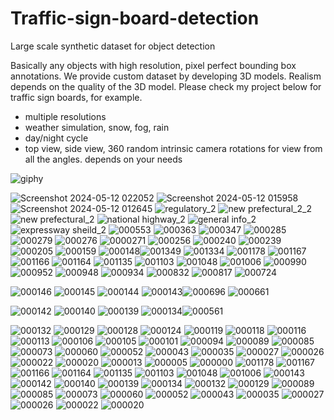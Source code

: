 # Traffic-sign-board-detection
Large scale synthetic dataset for object detection

Basically any objects with high resolution, pixel perfect bounding box annotations.
We provide custom dataset by developing 3D models.
Realism depends on the quality of the 3D model. Please check my project below for traffic sign boards, for example.

- multiple resolutions
- weather simulation, snow, fog, rain
- day/night cycle
- top view, side view, 360 random intrinsic camera rotations for view from all the angles. depends on your needs
  
![giphy](https://github.com/soans1994/Traffic-sign-board-detection/assets/30766648/37081867-8ee3-47a6-96bb-61f0d6e2c16a)

![Screenshot 2024-05-12 022052](https://github.com/soans1994/Traffic-sign-board-detection/assets/30766648/337e517d-2331-4493-8f4a-97c51520bdda)
![Screenshot 2024-05-12 015958](https://github.com/soans1994/Traffic-sign-board-detection/assets/30766648/5951f87c-5048-421e-bd53-b418cc175f1e)
![Screenshot 2024-05-12 012645](https://github.com/soans1994/Traffic-sign-board-detection/assets/30766648/298a9436-ad62-4279-bfbd-3b9405eadfcb)
![regulatory_2](https://github.com/soans1994/Traffic-sign-board-detection/assets/30766648/bde2ee09-eb71-450e-8101-45940ccc4275)
![new prefectural_2_2](https://github.com/soans1994/Traffic-sign-board-detection/assets/30766648/393d4cec-1962-461f-b74b-e701139f4edb)
![new prefectural_2](https://github.com/soans1994/Traffic-sign-board-detection/assets/30766648/4c28bf2e-3485-46d6-aff5-013deaffafea)
![national highway_2](https://github.com/soans1994/Traffic-sign-board-detection/assets/30766648/6300aa72-3d39-4947-9b7d-5638dd51d4a9)
![general info_2](https://github.com/soans1994/Traffic-sign-board-detection/assets/30766648/d9d6849f-84c3-4069-abf1-6926a9ee02d3)
![expressway sheild_2](https://github.com/soans1994/Traffic-sign-board-detection/assets/30766648/764a863a-757a-4434-bd3f-48b8dd843af7)
![000553](https://github.com/soans1994/Traffic-sign-board-detection/assets/30766648/d7445ba0-92f1-44d3-afe9-a37eea96fc3e)
![000363](https://github.com/soans1994/Traffic-sign-board-detection/assets/30766648/4150776d-cdcb-49db-8d3b-3cdd2fb626fb)
![000347](https://github.com/soans1994/Traffic-sign-board-detection/assets/30766648/e20685ec-d9f7-4434-ac2d-ec50c65ee2ca)
![000285](https://github.com/soans1994/Traffic-sign-board-detection/assets/30766648/f858400c-c859-4a02-9fba-93cbdb5da0e8)
![000279](https://github.com/soans1994/Traffic-sign-board-detection/assets/30766648/41915ecd-0b0f-4960-9671-d736811c3db4)
![000276](https://github.com/soans1994/Traffic-sign-board-detection/assets/30766648/3870d1c7-464a-401c-90a1-1b159b2e5401)
![0000271](https://github.com/soans1994/Traffic-sign-board-detection/assets/30766648/2db5b9db-bc9d-419f-93fe-d3a4e46d6f81)
![000256](https://github.com/soans1994/Traffic-sign-board-detection/assets/30766648/0cdf94bc-c1fc-4f3f-8e72-0a7cb6455226)
![000240](https://github.com/soans1994/Traffic-sign-board-detection/assets/30766648/63c85008-81c1-44af-924d-6e974e885d38)
![000239](https://github.com/soans1994/Traffic-sign-board-detection/assets/30766648/f450bf6d-30f8-4133-a703-3c19ab92f3d1)
![000205](https://github.com/soans1994/Traffic-sign-board-detection/assets/30766648/5b7c0e23-e4d8-4b2c-bfed-f1e6732e26a9)
![000159](https://github.com/soans1994/Traffic-sign-board-detection/assets/30766648/74627e92-88e0-466b-bab3-8de2dab6afec)
![000148](https://github.com/soans1994/Traffic-sign-board-detection/assets/30766648/96517df2-1414-4903-8853-3df353332cf6)![001349](https://github.com/soans1994/Traffic-sign-board-detection/assets/30766648/107cc579-0f8f-4c9f-b75d-6e7c08505738)
![001334](https://github.com/soans1994/Traffic-sign-board-detection/assets/30766648/f99e37f8-d5cb-4ff9-a6be-2dfb3f83a667)
![001178](https://github.com/soans1994/Traffic-sign-board-detection/assets/30766648/152051e2-685b-41fc-b545-2b4fc54265a6)
![001167](https://github.com/soans1994/Traffic-sign-board-detection/assets/30766648/b0aa5c79-fd57-469b-a6d4-bc2082bbb450)
![001166](https://github.com/soans1994/Traffic-sign-board-detection/assets/30766648/729ca134-a745-40d5-b892-2be7ddc2e11d)
![001164](https://github.com/soans1994/Traffic-sign-board-detection/assets/30766648/af2a7156-3712-42cb-9fae-2ec0347813a5)
![001135](https://github.com/soans1994/Traffic-sign-board-detection/assets/30766648/d5b2a56e-df78-439a-987a-a99b52c4c674)
![001103](https://github.com/soans1994/Traffic-sign-board-detection/assets/30766648/7a4bfb46-a0e9-48cc-87ee-7cb6b588bb84)
![001048](https://github.com/soans1994/Traffic-sign-board-detection/assets/30766648/7b1114ae-f235-4168-964c-4830b696aadb)
![001006](https://github.com/soans1994/Traffic-sign-board-detection/assets/30766648/51405730-7324-40c9-af1d-c8c64a306aa4)
![000990](https://github.com/soans1994/Traffic-sign-board-detection/assets/30766648/3327823b-ea82-4fe8-bac2-06e5555ab784)
![000952](https://github.com/soans1994/Traffic-sign-board-detection/assets/30766648/ce73dbb0-b35a-40ce-8069-2d3e80926202)
![000948](https://github.com/soans1994/Traffic-sign-board-detection/assets/30766648/eae192eb-89e4-4562-a39c-c8b71b4d4500)
![000934](https://github.com/soans1994/Traffic-sign-board-detection/assets/30766648/08799dea-cb91-4d64-bd8d-7d9b4e8375ce)
![000832](https://github.com/soans1994/Traffic-sign-board-detection/assets/30766648/1aba618d-3c92-42f5-b85e-5feb4dfab055)
![000817](https://github.com/soans1994/Traffic-sign-board-detection/assets/30766648/f0f17674-9800-407a-9e4e-154e6fcbb442)
![000724](https://github.com/soans1994/Traffic-sign-board-detection/assets/30766648/c8ba0da9-e747-4d91-bbf0-ea83ccb01ee8)

![000146](https://github.com/soans1994/Traffic-sign-board-detection/assets/30766648/ce51e83a-889e-4778-907f-7b44b98cb134)
![000145](https://github.com/soans1994/Traffic-sign-board-detection/assets/30766648/9e399e95-d914-4581-ae94-e693c224b294)
![000144](https://github.com/soans1994/Traffic-sign-board-detection/assets/30766648/eb3e90b2-2683-473f-8215-c42d7494f39b)
![000143](https://github.com/soans1994/Traffic-sign-board-detection/assets/30766648/a7ebdbe5-ce97-4909-9ee8-c5264c232055)![000696](https://github.com/soans1994/Traffic-sign-board-detection/assets/30766648/18011db3-a563-4370-b7d8-1b4d6a8af20b)
![000661](https://github.com/soans1994/Traffic-sign-board-detection/assets/30766648/dcc6935c-3884-4262-988c-c6342fa3e0a9)

![000142](https://github.com/soans1994/Traffic-sign-board-detection/assets/30766648/d1f944f5-11d3-48e0-a646-6545ace04d4e)
![000140](https://github.com/soans1994/Traffic-sign-board-detection/assets/30766648/a8f0787f-8f70-457e-962a-1a83e3d1f394)
![000139](https://github.com/soans1994/Traffic-sign-board-detection/assets/30766648/d27aee58-86f0-4d77-94fc-c30a7653b05a)
![000134](https://github.com/soans1994/Traffic-sign-board-detection/assets/30766648/c736271f-74d5-4155-94e5-eebfb428e5bb)![000561](https://github.com/soans1994/Traffic-sign-board-detection/assets/30766648/d099c138-3ddf-4b09-b94c-5008fc622f7b)

![000132](https://github.com/soans1994/Traffic-sign-board-detection/assets/30766648/4a0454b7-f8d5-4f68-b899-c042c300e8db)
![000129](https://github.com/soans1994/Traffic-sign-board-detection/assets/30766648/89ce26da-97a0-465d-b53c-70e51d8ef88f)
![000128](https://github.com/soans1994/Traffic-sign-board-detection/assets/30766648/6d79d17a-40a7-4443-bf35-1004e6657572)
![000124](https://github.com/soans1994/Traffic-sign-board-detection/assets/30766648/d3056b44-47e5-4c7d-b776-61cab0395fb5)
![000119](https://github.com/soans1994/Traffic-sign-board-detection/assets/30766648/56ded8ba-35f4-44e7-ac3f-056ab913d75a)
![000118](https://github.com/soans1994/Traffic-sign-board-detection/assets/30766648/26792019-0bb5-48f5-8c59-683aeeec6773)
![000116](https://github.com/soans1994/Traffic-sign-board-detection/assets/30766648/3e561230-6766-45de-8b8a-8ac8206b395e)
![000113](https://github.com/soans1994/Traffic-sign-board-detection/assets/30766648/54c6ad68-8b76-4f2f-99cd-423049e0ed58)
![000106](https://github.com/soans1994/Traffic-sign-board-detection/assets/30766648/d54a7d15-94dd-40fc-9d12-6524a0eb00ae)
![000105](https://github.com/soans1994/Traffic-sign-board-detection/assets/30766648/e57e8c19-84d3-407a-8cc0-ca5babfec180)
![000101](https://github.com/soans1994/Traffic-sign-board-detection/assets/30766648/3ab43d6e-b026-4d4c-a58c-86ece5713953)
![000094](https://github.com/soans1994/Traffic-sign-board-detection/assets/30766648/e0df5317-5d26-4cfe-b15c-304622d91358)
![000089](https://github.com/soans1994/Traffic-sign-board-detection/assets/30766648/da88108b-4b3f-471f-bda4-309defdc8774)
![000085](https://github.com/soans1994/Traffic-sign-board-detection/assets/30766648/7daa1a31-82d1-4c5c-8f12-279989fe1f8e)
![000073](https://github.com/soans1994/Traffic-sign-board-detection/assets/30766648/d72cbb02-047a-4311-be7a-6c4f120987a0)
![000060](https://github.com/soans1994/Traffic-sign-board-detection/assets/30766648/f796eb9c-5923-4de9-9604-5b0df10bcd81)
![000052](https://github.com/soans1994/Traffic-sign-board-detection/assets/30766648/112713db-d954-4648-9cf6-385902152d12)
![000043](https://github.com/soans1994/Traffic-sign-board-detection/assets/30766648/d1a41e3a-8e87-4654-a038-430be5e99488)
![000035](https://github.com/soans1994/Traffic-sign-board-detection/assets/30766648/4ba47e1d-bcdb-4a66-bc87-2a4c7ff93368)
![000027](https://github.com/soans1994/Traffic-sign-board-detection/assets/30766648/bf41425d-1562-4f21-9732-1add2a276377)
![000026](https://github.com/soans1994/Traffic-sign-board-detection/assets/30766648/0afa8f8d-1d41-447c-8dff-acb7b03352bb)
![000022](https://github.com/soans1994/Traffic-sign-board-detection/assets/30766648/7f331b4f-52c7-46ce-b093-12c437af8274)
![000020](https://github.com/soans1994/Traffic-sign-board-detection/assets/30766648/20debccb-d72e-4cb0-ae2a-3dd56a661946)
![000013](https://github.com/soans1994/Traffic-sign-board-detection/assets/30766648/e434277f-db8a-4191-a362-e05bc199abea)
![000005](https://github.com/soans1994/Traffic-sign-board-detection/assets/30766648/ab40a7cb-7525-4284-abeb-ffcdf7fceeb9)
![000000](https://github.com/soans1994/Traffic-sign-board-detection/assets/30766648/d503b4a7-70d7-4389-8d8c-b45d882f808b)
![001178](https://github.com/soans1994/Traffic-sign-board-detection/assets/30766648/745a5608-caa3-4476-ad60-9b816d529115)
![001167](https://github.com/soans1994/Traffic-sign-board-detection/assets/30766648/d825d783-df7e-493b-9e8e-e77af0341b4d)
![001166](https://github.com/soans1994/Traffic-sign-board-detection/assets/30766648/7a94a7be-fa4e-472f-8f5e-311dcde1d9f1)
![001164](https://github.com/soans1994/Traffic-sign-board-detection/assets/30766648/45decd46-469c-4046-a32f-0cdefc2c7dce)
![001135](https://github.com/soans1994/Traffic-sign-board-detection/assets/30766648/60408e25-4d17-4420-8fbe-70a1cfb00d19)
![001103](https://github.com/soans1994/Traffic-sign-board-detection/assets/30766648/3676bb6b-67bd-4f34-a8c2-e21767bec6f1)
![001048](https://github.com/soans1994/Traffic-sign-board-detection/assets/30766648/a0fbde7b-fa36-4150-849f-b4ca27a67c51)
![001006](https://github.com/soans1994/Traffic-sign-board-detection/assets/30766648/7488341a-7841-425a-8a76-9f0889a18a69)
![000143](https://github.com/soans1994/Traffic-sign-board-detection/assets/30766648/f9bf7686-4aba-469f-ada2-dca44f7e4eba)
![000142](https://github.com/soans1994/Traffic-sign-board-detection/assets/30766648/e00ba64b-ce98-4d48-a983-1f7a6d0c00b0)
![000140](https://github.com/soans1994/Traffic-sign-board-detection/assets/30766648/f4acbe1b-e502-4168-a68a-f33d0ec03a1c)
![000139](https://github.com/soans1994/Traffic-sign-board-detection/assets/30766648/9b2b54f2-3fa0-4ad5-acef-c2610d2f60f2)
![000134](https://github.com/soans1994/Traffic-sign-board-detection/assets/30766648/8a3f5d66-c4aa-4e13-beea-27e7a4ce05c1)
![000132](https://github.com/soans1994/Traffic-sign-board-detection/assets/30766648/5da897b5-e969-4cbc-b497-5727c6690581)
![000129](https://github.com/soans1994/Traffic-sign-board-detection/assets/30766648/3c57e516-1442-4b7d-8a56-58eb9f61bdbc)
![000089](https://github.com/soans1994/Traffic-sign-board-detection/assets/30766648/00647d0e-7abe-4e15-a7aa-5c600afef8a5)
![000085](https://github.com/soans1994/Traffic-sign-board-detection/assets/30766648/a8487010-eb2e-4522-b568-26cb6e4143e1)
![000073](https://github.com/soans1994/Traffic-sign-board-detection/assets/30766648/0fdcedbd-d0d3-444c-806f-712d9f307a52)
![000060](https://github.com/soans1994/Traffic-sign-board-detection/assets/30766648/0b1bc3e7-5de3-41d5-b81e-705dec0e2df5)
![000052](https://github.com/soans1994/Traffic-sign-board-detection/assets/30766648/e2568fcc-2128-4917-bbed-928c798b381c)
![000043](https://github.com/soans1994/Traffic-sign-board-detection/assets/30766648/b991c781-8af3-4bea-bb3a-6ae30268f7b5)
![000035](https://github.com/soans1994/Traffic-sign-board-detection/assets/30766648/81e66e60-ac70-47c0-a736-11990695d24d)
![000027](https://github.com/soans1994/Traffic-sign-board-detection/assets/30766648/f68b9110-46fc-4626-9504-0c77ea6e8c2b)
![000026](https://github.com/soans1994/Traffic-sign-board-detection/assets/30766648/10a1549d-0f4e-43cc-a309-7fe9977406c5)
![000022](https://github.com/soans1994/Traffic-sign-board-detection/assets/30766648/674ceb13-3101-4a4f-ae79-8d494bffab19)
![000020](https://github.com/soans1994/Traffic-sign-board-detection/assets/30766648/a8907746-1c6f-4614-93d4-c942f686e5e0)
